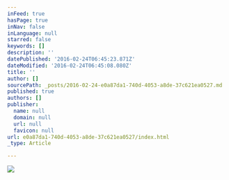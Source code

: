 ```yaml
---
inFeed: true
hasPage: true
inNav: false
inLanguage: null
starred: false
keywords: []
description: ''
datePublished: '2016-02-24T06:45:23.871Z'
dateModified: '2016-02-24T06:45:08.080Z'
title: ''
author: []
sourcePath: _posts/2016-02-24-e0a87da1-740d-4053-a8de-37c621ea0527.md
published: true
authors: []
publisher:
  name: null
  domain: null
  url: null
  favicon: null
url: e0a87da1-740d-4053-a8de-37c621ea0527/index.html
_type: Article

---
```

![](https://the-grid-user-content.s3-us-west-2.amazonaws.com/f584ffce-bc52-425a-a47c-5da71add4dd7.png)